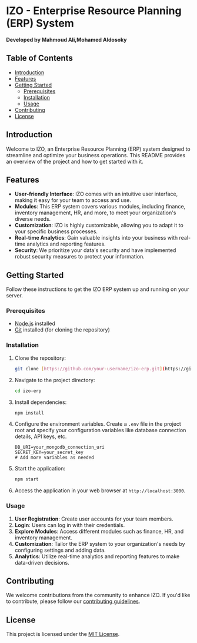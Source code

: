 # IZO - Enterprise Resource Planning (ERP) System

**Developed by Mahmoud Ali,Mohamed Aldosoky**

## Table of Contents

- [Introduction](#introduction)
- [Features](#features)
- [Getting Started](#getting-started)
  - [Prerequisites](#prerequisites)
  - [Installation](#installation)
  - [Usage](#usage)
- [Contributing](#contributing)
- [License](#license)

## Introduction

Welcome to IZO, an Enterprise Resource Planning (ERP) system designed to streamline and optimize your business operations. This README provides an overview of the project and how to get started with it.

## Features

- **User-friendly Interface**: IZO comes with an intuitive user interface, making it easy for your team to access and use.
- **Modules**: This ERP system covers various modules, including finance, inventory management, HR, and more, to meet your organization's diverse needs.
- **Customization**: IZO is highly customizable, allowing you to adapt it to your specific business processes.
- **Real-time Analytics**: Gain valuable insights into your business with real-time analytics and reporting features.
- **Security**: We prioritize your data's security and have implemented robust security measures to protect your information.

## Getting Started

Follow these instructions to get the IZO ERP system up and running on your server.

### Prerequisites

- [Node.js](https://nodejs.org/) installed
- [Git](https://git-scm.com/) installed (for cloning the repository)

### Installation

1. Clone the repository:

   ```bash
   git clone [https://github.com/your-username/izo-erp.git](https://github.com/MahmoudAliEid/IZO_Project_Next/)
   ```

2. Navigate to the project directory:

   ```bash
   cd izo-erp
   ```

3. Install dependencies:

   ```bash
   npm install
   ```

4. Configure the environment variables. Create a `.env` file in the project root and specify your configuration variables like database connection details, API keys, etc.

   ```env
   DB_URI=your_mongodb_connection_uri
   SECRET_KEY=your_secret_key
   # Add more variables as needed
   ```

5. Start the application:

   ```bash
   npm start
   ```

6. Access the application in your web browser at `http://localhost:3000`.

### Usage

1. **User Registration**: Create user accounts for your team members.
2. **Login**: Users can log in with their credentials.
3. **Explore Modules**: Access different modules such as finance, HR, and inventory management.
4. **Customization**: Tailor the ERP system to your organization's needs by configuring settings and adding data.
5. **Analytics**: Utilize real-time analytics and reporting features to make data-driven decisions.

## Contributing

We welcome contributions from the community to enhance IZO. If you'd like to contribute, please follow our [contributing guidelines](CONTRIBUTING.md).

## License

This project is licensed under the [MIT License](LICENSE).

